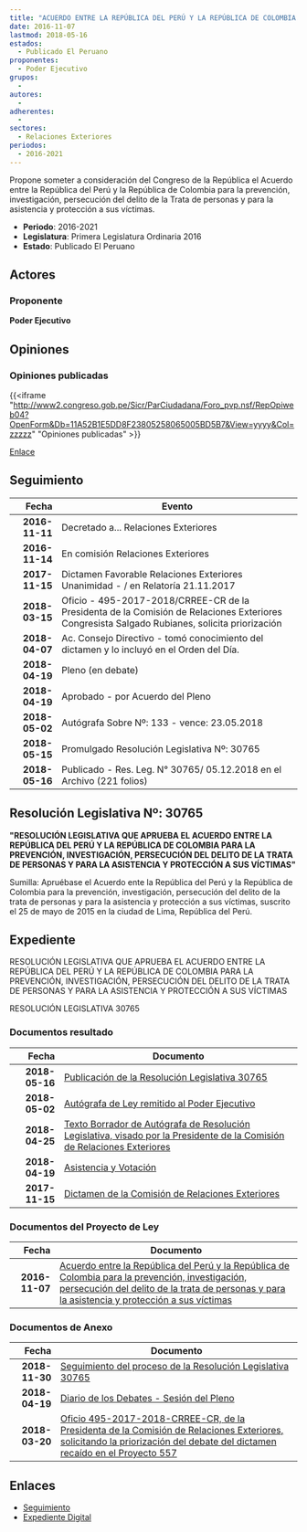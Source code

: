 ```yaml
---
title: "ACUERDO ENTRE LA REPÚBLICA DEL PERÚ Y LA REPÚBLICA DE COLOMBIA PARA LA PREVENCIÓN, INVESTIGACIÓN, PERSECUCIÓN DEL DELITO DE LA TRATA DE PERSONAS Y PARA LA ASISTENCIA Y PROTECCIÓN A SUS VÍCTIMAS"
date: 2016-11-07
lastmod: 2018-05-16
estados: 
  - Publicado El Peruano
proponentes: 
  - Poder Ejecutivo
grupos: 
  - 
autores: 
  - 
adherentes: 
  - 
sectores: 
  - Relaciones Exteriores
periodos: 
  - 2016-2021
---
```


Propone someter a consideración del Congreso de la República el Acuerdo entre la República del Perú y la República de Colombia para la prevención, investigación, persecución del delito de la Trata de personas y para la asistencia y protección a sus víctimas.

- **Periodo**: 2016-2021
- **Legislatura**: Primera Legislatura Ordinaria 2016
- **Estado**: Publicado El Peruano

## Actores

### Proponente

**Poder Ejecutivo**


## Opiniones

### Opiniones publicadas

{{<iframe "http://www2.congreso.gob.pe/Sicr/ParCiudadana/Foro_pvp.nsf/RepOpiweb04?OpenForm&Db=11A52B1E5DD8F23805258065005BD5B7&View=yyyy&Col=zzzzz" "Opiniones publicadas" >}}

[Enlace](http://www2.congreso.gob.pe/Sicr/ParCiudadana/Foro_pvp.nsf/RepOpiweb04?OpenForm&Db=11A52B1E5DD8F23805258065005BD5B7&View=yyyy&Col=zzzzz)

## Seguimiento

| Fecha | Evento |
|------:|--------|
| **2016-11-11** | Decretado a... Relaciones Exteriores|
| **2016-11-14** | En comisión Relaciones Exteriores|
| **2017-11-15** | Dictamen Favorable Relaciones Exteriores Unanimidad - / en Relatoría 21.11.2017|
| **2018-03-15** | Oficio - 495-2017-2018/CRREE-CR de la Presidenta de la Comisión de Relaciones Exteriores Congresista Salgado Rubianes, solicita priorización|
| **2018-04-07** | Ac. Consejo Directivo - tomó conocimiento del dictamen y lo incluyó en el Orden del Día.|
| **2018-04-19** | Pleno (en debate)|
| **2018-04-19** | Aprobado - por Acuerdo del Pleno|
| **2018-05-02** | Autógrafa Sobre Nº: 133 - vence: 23.05.2018|
| **2018-05-15** | Promulgado Resolución Legislativa Nº: 30765|
| **2018-05-16** | Publicado - Res. Leg. N° 30765/ 05.12.2018 en el Archivo (221 folios)|

## Resolución Legislativa Nº: 30765

**"RESOLUCIÓN LEGISLATIVA QUE APRUEBA EL ACUERDO ENTRE LA REPÚBLICA DEL PERÚ Y LA REPÚBLICA DE COLOMBIA PARA LA PREVENCIÓN, INVESTIGACIÓN, PERSECUCIÓN DEL DELITO DE LA TRATA DE PERSONAS Y PARA LA ASISTENCIA Y PROTECCIÓN A SUS VÍCTIMAS"**

Sumilla: Apruébase el Acuerdo ente la República del Perú y la República de Colombia para la prevención, investigación, persecución del delito de la trata de personas y para la asistencia y protección a sus víctimas, suscrito el 25 de mayo de 2015 en la ciudad de Lima, República del Perú.


## Expediente

RESOLUCIÓN LEGISLATIVA QUE APRUEBA EL ACUERDO ENTRE LA REPÚBLICA DEL PERÚ Y LA REPÚBLICA DE COLOMBIA PARA LA PREVENCIÓN, INVESTIGACIÓN, PERSECUCIÓN DEL DELITO DE LA TRATA DE PERSONAS Y PARA LA ASISTENCIA Y PROTECCIÓN A SUS VÍCTIMAS

RESOLUCIÓN LEGISLATIVA 30765


### Documentos resultado

| Fecha | Documento |
|------:|--------|
| **2018-05-16** | [Publicación de la Resolución Legislativa 30765](http://www.leyes.congreso.gob.pe/Documentos/2016_2021/ADLP/Normas_Legales/30765-RLG.pdf) |
| **2018-05-02** | [Autógrafa de Ley remitido al Poder Ejecutivo](http://www.leyes.congreso.gob.pe/Documentos/2016_2021/ADLP/Texto_Aprobado/AU0055720180502.pdf) |
| **2018-04-25** | [Texto Borrador de Autógrafa de Resolución Legislativa, visado por la Presidente de la Comisión de Relaciones Exteriores](http://www.leyes.congreso.gob.pe/Documentos/2016_2021/Texto_Borrador_de_Autografa/BAU00557_20180425.pdf) |
| **2018-04-19** | [Asistencia y Votación](http://www.leyes.congreso.gob.pe/Documentos/2016_2021/Asistencia_y_Votacion/Proyectos_de_Ley/AV00557_20180419.pdf) |
| **2017-11-15** | [Dictamen de la Comisión de Relaciones Exteriores](http://www.leyes.congreso.gob.pe/Documentos/2016_2021/Dictamenes/Proyectos_de_Ley/00557DC20MAY_20171115.pdf) |

### Documentos del Proyecto de Ley

| Fecha | Documento |
|------:|--------|
| **2016-11-07** | [Acuerdo entre la República del Perú y la República de Colombia para la prevención, investigación, persecución del delito de la trata de personas y para la asistencia y protección a sus víctimas](http://www.leyes.congreso.gob.pe/Documentos/2016_2021/Proyectos_de_Ley_y_de_Resoluciones_Legislativas/PL0055720161107.pdf) |

### Documentos de Anexo

| Fecha | Documento |
|------:|--------|
| **2018-11-30** | [Seguimiento del proceso de la Resolución Legislativa 30765](http://www.leyes.congreso.gob.pe/Documentos/2016_2021/Seguimiento_de_Proyectos_de_Ley/00557PL20181130.pdf) |
| **2018-04-19** | [Diario de los Debates - Sesión del Pleno](http://www.leyes.congreso.gob.pe/Documentos/2016_2021/ADLP/Diario_Debates/30765-TDD.pdf) |
| **2018-03-20** | [Oficio 495-2017-2018-CRREE-CR, de la Presidenta de la Comisión de Relaciones Exteriores, solicitando la priorización del debate del dictamen recaído en el Proyecto 557](http://www.leyes.congreso.gob.pe/Documentos/2016_2021/Oficios/Comisiones_Ordinarias/OFICIO-495-2017-2018-CRREE-CR.PDF) |

## Enlaces 

- [Seguimiento](http://www2.congreso.gob.pe/Sicr/TraDocEstProc/CLProLey2016.nsf/f7fff46988ca05b1052578e100829cc7/ab1431cf74df8de305258065005654f4?OpenDocument)
- [Expediente Digital](http://www2.congreso.gob.pe/Sicr/TraDocEstProc/CLProLey2016.nsf/f7fff46988ca05b1052578e100829cc7/ab1431cf74df8de305258065005654f4?OpenDocument&Click=05257FB7005EB655.eb71d0cf91d8294e05256cdf006b5706/$Body/0.1C6C)

